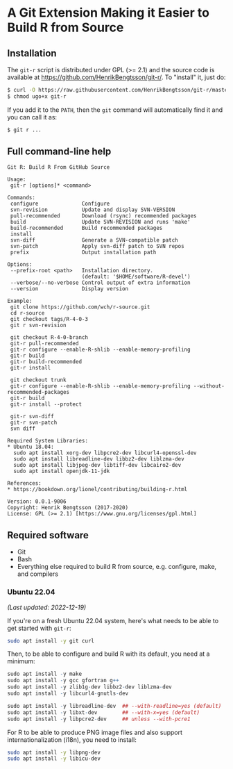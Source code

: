 # A Git Extension Making it Easier to Build R from Source

## Installation

The `git-r` script is distributed under GPL (>= 2.1) and the source code is
available at https://github.com/HenrikBengtsson/git-r/.  To "install" it,
just do:

```sh
$ curl -O https://raw.githubusercontent.com/HenrikBengtsson/git-r/master/bin/git-r
$ chmod ugo+x git-r
```

If you add it to the `PATH`, then the `git` command will automatically find it and you can call it as:

```sh
$ git r ...
```



## Full command-line help
```
Git R: Build R From GitHub Source

Usage:
 git-r [options]* <command>

Commands:
 configure              Configure
 svn-revision           Update and display SVN-VERSION
 pull-recommended       Download (rsync) recommended packages
 build                  Update SVN-REVISION and runs 'make'
 build-recommended      Build recommended packages
 install
 svn-diff               Generate a SVN-compatible patch
 svn-patch              Apply svn-diff patch to SVN repos
 prefix                 Output installation path

Options:
 --prefix-root <path>   Installation directory.
                        (default: '$HOME/software/R-devel')
 --verbose/--no-verbose Control output of extra information
 --version              Display version

Example:
 git clone https://github.com/wch/r-source.git
 cd r-source
 git checkout tags/R-4-0-3
 git r svn-revision

 git checkout R-4-0-branch
 git-r pull-recommended
 git-r configure --enable-R-shlib --enable-memory-profiling
 git-r build
 git-r build-recommended
 git-r install

 git checkout trunk
 git-r configure --enable-R-shlib --enable-memory-profiling --without-recommended-packages
 git-r build
 git-r install --protect

 git-r svn-diff
 git-r svn-patch
 svn diff

Required System Libraries:
* Ubuntu 18.04:
  sudo apt install xorg-dev libpcre2-dev libcurl4-openssl-dev
  sudo apt install libreadline-dev libbz2-dev liblzma-dev
  sudo apt install libjpeg-dev libtiff-dev libcairo2-dev
  sudo apt install openjdk-11-jdk

References:
* https://bookdown.org/lionel/contributing/building-r.html

Version: 0.0.1-9006
Copyright: Henrik Bengtsson (2017-2020)
License: GPL (>= 2.1) [https://www.gnu.org/licenses/gpl.html]
```


## Required software

* Git
* Bash
* Everything else required to build R from source, e.g. configure, make, and compilers


### Ubuntu 22.04

_(Last updated: 2022-12-19)_

If you're on a fresh Ubuntu 22.04 system, here's what needs to be able to get started with `git-r`:

```sh
sudo apt install -y git curl
```

Then, to be able to configure and build R with its default, you need at a minimum:

```r
sudo apt install -y make
sudo apt install -y gcc gfortran g++
sudo apt install -y zlib1g-dev libbz2-dev liblzma-dev
sudo apt install -y libcurl4-gnutls-dev

sudo apt install -y libreadline-dev  ## --with-readline=yes (default)
sudo apt install -y libxt-dev        ## --with-x=yes (default)
sudo apt install -y libpcre2-dev     ## unless --with-pcre1
```

For R to be able to produce PNG image files and also support internationalization (i18n), you need to install:

```sh
sudo apt install -y libpng-dev
sudo apt install -y libicu-dev
```
